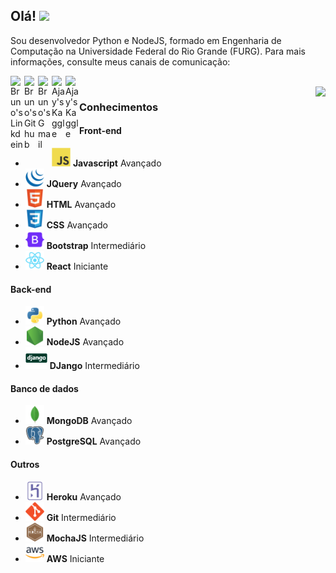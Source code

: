 ## Olá! <img src="https://raw.githubusercontent.com/iampavangandhi/iampavangandhi/master/gifs/Hi.gif" width="30px"></h2>
Sou desenvolvedor Python e NodeJS, formado em Engenharia de Computação na Universidade Federal do Rio Grande (FURG). Para mais informações, consulte meus canais de comunicação:

<a href="https://www.linkedin.com/in/brunohjs/">
  <img align="left" alt="Bruno's Linkdein" width="22px" src="https://cdn.jsdelivr.net/npm/simple-icons@v3/icons/linkedin.svg" />
</a>
<a href="https://github.com/brunohjs">
  <img align="left" alt="Bruno's Github" width="22px" src="https://cdn.jsdelivr.net/npm/simple-icons@v3/icons/github.svg" />
</a>
<a href="mailto:brunohjs@gmail.com">
  <img align="left" alt="Bruno's Gmail" width="22px" src="https://cdn.jsdelivr.net/npm/simple-icons@v3/icons/gmail.svg" />
</a>
<a href="https://www.instagram.com/obrunojusto/">
  <img align="left" alt="Ajay's Kaggle" width="22px" src="https://cdn.jsdelivr.net/npm/simple-icons@3.1.0/icons/instagram.svg" />
</a>
<a href="https://www.facebook.com/brunohenrique.justo">
  <img align="left" alt="Ajay's Kaggle" width="22px" src="https://cdn.jsdelivr.net/npm/simple-icons@3.1.0/icons/facebook.svg" />
</a>
<br />

<img align='right' src="https://github-readme-stats.vercel.app/api?username=brunohjs&show_icons=true">

### Conhecimentos
#### Front-end
- <img height="30" src="https://raw.githubusercontent.com/devicons/devicon/master/icons/javascript/javascript-original.svg"> **Javascript** Avançado
- <img height="30" src="https://raw.githubusercontent.com/devicons/devicon/master/icons/jquery/jquery-original.svg"> **JQuery** Avançado
- <img height="30" src="https://raw.githubusercontent.com/devicons/devicon/master/icons/html5/html5-original.svg"> **HTML** Avançado
- <img height="30" src="https://raw.githubusercontent.com/devicons/devicon/master/icons/css3/css3-original.svg"> **CSS** Avançado
- <img height="30" src="https://raw.githubusercontent.com/devicons/devicon/master/icons/bootstrap/bootstrap-plain.svg"> **Bootstrap** Intermediário
- <img height="30" src="https://raw.githubusercontent.com/devicons/devicon/master/icons/react/react-original.svg"> **React** Iniciante

#### Back-end
- <img height="30" src="https://raw.githubusercontent.com/devicons/devicon/master/icons/python/python-original.svg"> **Python** Avançado
- <img height="30" src="https://raw.githubusercontent.com/devicons/devicon/master/icons/nodejs/nodejs-original.svg"> **NodeJS** Avançado
- <img height="35" src="https://raw.githubusercontent.com/devicons/devicon/master/icons/django/django-original.svg"> **DJango** Intermediário

#### Banco de dados
- <img height="30" src="https://raw.githubusercontent.com/devicons/devicon/master/icons/mongodb/mongodb-original.svg"> **MongoDB** Avançado
- <img height="30" src="https://raw.githubusercontent.com/devicons/devicon/master/icons/postgresql/postgresql-original.svg"> **PostgreSQL** Avançado

#### Outros
- <img height="30" src="https://raw.githubusercontent.com/devicons/devicon/master/icons/heroku/heroku-original.svg"> **Heroku** Avançado
- <img height="30" src="https://raw.githubusercontent.com/devicons/devicon/master/icons/git/git-original.svg"> **Git** Intermediário
- <img height="30" src="https://raw.githubusercontent.com/devicons/devicon/master/icons/mocha/mocha-plain.svg"> **MochaJS** Intermediário
- <img height="30" src="https://raw.githubusercontent.com/devicons/devicon/master/icons/amazonwebservices/amazonwebservices-original.svg"> **AWS** Iniciante
